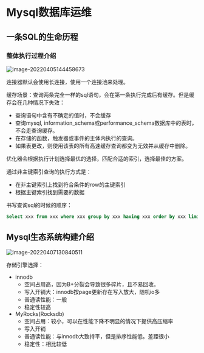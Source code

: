 # Mysql数据库运维

## 一条SQL的生命历程

### 整体执行过程介绍

![image-20220405144458673](https://cdn.jsdelivr.net/gh/oubindo/ImageBed@latest//img/image-20220405144458673.png)

连接器默认会使用长连接，使用一个连接池来处理。

缓存场景：查询两条完全一样的sql语句，会在第一条执行完成后有缓存。但是缓存会在几种情况下失效：

- 查询语句中含有不确定的值时，不会缓存
- 查询mysql, information_schema或performance_schema数据库中的表时，不会走查询缓存。
- 在存储的函数，触发器或事件的主体内执行的查询。
- 如果表更改，则使用该表的所有高速缓存查询都变为无效并从缓存中删除。

优化器会根据执行计划选择最优的选择，匹配合适的索引，选择最佳的方案。



通过非主键索引查询的执行方式是：

- 在非主键索引上找到符合条件的row的主键索引
- 根据主键索引找到需要的数据



书写查询sql的时候的顺序：

```sql
Select xxx from xxx where xxx group by xxx having xxx order by xxx limit xxx;
```



## Mysql生态系统构建介绍

![image-20220407130840511](https://cdn.jsdelivr.net/gh/oubindo/ImageBed@latest//img/image-20220407130840511.png)

存储引擎选择：

- innodb
  - 空间占用高，因为B+分裂会导致很多碎片，且不易回收。
  - 写入开销大：innodb按page更新存在写入放大，随机io多
  - 普通读性能：一般
  - 稳定性较高
- MyRocks(Rocksdb)
  - 空间占用：较小，可以在性能下降不明显的情况下提供高压缩率
  - 写入开销
  - 普通读性能：与innodb大致持平，但是排序性能低。差距很小
  - 稳定性：相比较低





























